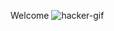 Welcome
![hacker-gif](https://github.com/user-attachments/assets/02ea81b7-3fa9-46aa-a947-941c4da15e3a)
